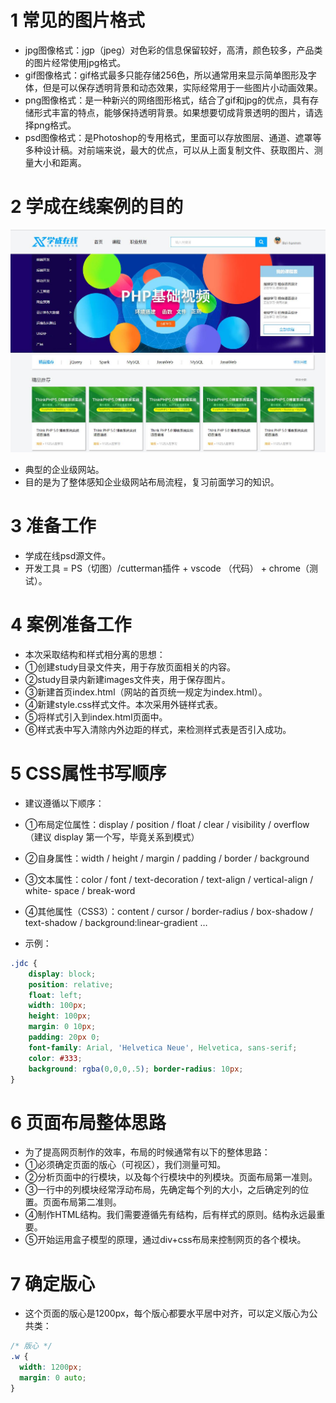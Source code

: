 # 1 常见的图片格式

* jpg图像格式：jgp（jpeg）对色彩的信息保留较好，高清，颜色较多，产品类的图片经常使用jpg格式。
* gif图像格式：gif格式最多只能存储256色，所以通常用来显示简单图形及字体，但是可以保存透明背景和动态效果，实际经常用于一些图片小动画效果。
* png图像格式：是一种新兴的网络图形格式，结合了gif和jpg的优点，具有存储形式丰富的特点，能够保持透明背景。如果想要切成背景透明的图片，请选择png格式。
* psd图像格式：是Photoshop的专用格式，里面可以存放图层、通道、遮罩等多种设计稿。对前端来说，最大的优点，可以从上面复制文件、获取图片、测量大小和距离。

# 2 学成在线案例的目的

![学成在线案例](images/学成在线案例.png)

* 典型的企业级网站。
* 目的是为了整体感知企业级网站布局流程，复习前面学习的知识。



# 3 准备工作

* 学成在线psd源文件。
* 开发工具 = PS（切图）/cutterman插件 + vscode （代码） + chrome（测试）。



# 4 案例准备工作

* 本次采取结构和样式相分离的思想：
* ①创建study目录文件夹，用于存放页面相关的内容。
* ②study目录内新建images文件夹，用于保存图片。
* ③新建首页index.html（网站的首页统一规定为index.html）。
* ④新建style.css样式文件。本次采用外链样式表。
* ⑤将样式引入到index.html页面中。
* ⑥样式表中写入清除内外边距的样式，来检测样式表是否引入成功。



# 5 CSS属性书写顺序

* 建议遵循以下顺序：
* ①布局定位属性：display / position / float / clear / visibility / overflow（建议 display 第一个写，毕竟关系到模式）
* ②自身属性：width / height / margin / padding / border / background
* ③文本属性：color / font / text-decoration / text-align / vertical-align / white- space / break-word
* ④其他属性（CSS3）：content / cursor / border-radius / box-shadow / text-shadow / background:linear-gradient …



* 示例：

```css
.jdc {
    display: block; 
    position: relative; 
    float: left; 
    width: 100px; 
    height: 100px; 
    margin: 0 10px; 
    padding: 20px 0;
    font-family: Arial, 'Helvetica Neue', Helvetica, sans-serif; 
    color: #333;
	background: rgba(0,0,0,.5); border-radius: 10px;
}
```



# 6 页面布局整体思路

* 为了提高网页制作的效率，布局的时候通常有以下的整体思路：
* ①必须确定页面的版心（可视区），我们测量可知。
* ②分析页面中的行模块，以及每个行模块中的列模块。页面布局第一准则。
* ③一行中的列模块经常浮动布局，先确定每个列的大小，之后确定列的位置。页面布局第二准则。
* ④制作HTML结构。我们需要遵循先有结构，后有样式的原则。结构永远最重要。
* ⑤开始运用盒子模型的原理，通过div+css布局来控制网页的各个模块。



# 7 确定版心

* 这个页面的版心是1200px，每个版心都要水平居中对齐，可以定义版心为公共类：

```css
/* 版心 */
.w {
  width: 1200px;
  margin: 0 auto;
}
```





























